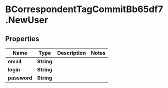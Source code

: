 # BCorrespondentTagCommitBb65df7.NewUser

## Properties

Name | Type | Description | Notes
------------ | ------------- | ------------- | -------------
**email** | **String** |  | 
**login** | **String** |  | 
**password** | **String** |  | 



